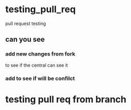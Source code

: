 # testing_pull_req
pull request testing 

## can you see


### add new changes from fork
to see if the central can see it

### add to see if will be confilct

# testing pull req from branch
